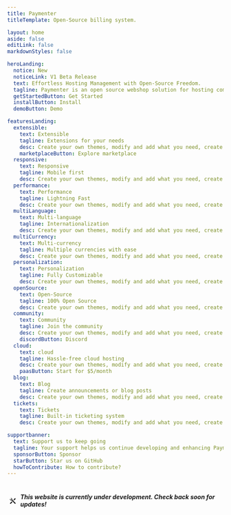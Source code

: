 ```yaml
---
title: Paymenter
titleTemplate: Open-Source billing system.

layout: home
aside: false
editLink: false
markdownStyles: false

heroLanding:
  notice: New
  noticeLink: V1 Beta Release
  text: Effortless Hosting Management with Open-Source Freedom.
  tagline: Paymenter is an open source webshop solution for hosting companies. It's developed to provide an more easy way to manage your hosting company.
  getStartedButton: Get Started
  installButton: Install
  demoButton: Demo

featuresLanding:
  extensible:
    text: Extensible
    tagline: Extensions for your needs
    desc: Create your own themes, modify and add what you need, create your custom experience for your customers.
    marketplaceButton: Explore marketplace
  responsive:
    text: Responsive
    tagline: Mobile first
    desc: Create your own themes, modify and add what you need, create your custom experience for your customers.
  performance:
    text: Performance
    tagline: Lightning Fast
    desc: Create your own themes, modify and add what you need, create your custom experience for your customers.
  multiLanguage:
    text: Multi-language
    tagline: Internationalization
    desc: Create your own themes, modify and add what you need, create your custom experience for your customers.
  multiCurrency:
    text: Multi-currency
    tagline: Multiple currencies with ease
    desc: Create your own themes, modify and add what you need, create your custom experience for your customers.
  personalization:
    text: Personalization
    tagline: Fully Customizable
    desc: Create your own themes, modify and add what you need, create your custom experience for your customers.
  openSource:
    text: Open-Source
    tagline: 100% Open Source
    desc: Create your own themes, modify and add what you need, create your custom experience for your customers.
  community:
    text: Community
    tagline: Join the community
    desc: Create your own themes, modify and add what you need, create your custom experience for your customers.
    discordButton: Discord
  cloud:
    text: cloud
    tagline: Hassle-free cloud hosting
    desc: Create your own themes, modify and add what you need, create your custom experience for your customers.
    paasButton: Start for $5/month
  blog:
    text: Blog
    tagline: Create announcements or blog posts
    desc: Create your own themes, modify and add what you need, create your custom experience for your customers.
  tickets:
    text: Tickets
    tagline: Built-in ticketing system
    desc: Create your own themes, modify and add what you need, create your custom experience for your customers.

supportbanner:
  text: Support us to keep going
  tagline: Your support helps us continue developing and enhancing Paymenter. Every contribution makes a difference!
  sponsorButton: Sponsor
  starButton: Star us on GitHub
  howToContribute: How to contribute?
---
```


<script setup>
import Hero from '@theme/components/landing/Hero.vue'
import Slider from '@theme/components/landing/Slider.vue'
import Features from '@theme/components/landing/Features.vue'
import SupportBanner from '@theme/components/landing/SupportBanner.vue'
</script>

<div class="" style="background: var(--vp-custom-block-warning-bg);display: inline-flex;align-items: center;width: 100%; justify-content: center;padding: 4px;border-radius: 8px;">
  <svg style="margin-right:8px;" width="20px" height="20px" xmlns="http://www.w3.org/2000/svg" viewBox="0 0 24 24" fill="currentColor"><path d="M5.32943 3.27158C6.56252 2.8332 7.9923 3.10749 8.97927 4.09446C9.96652 5.08171 10.2407 6.51202 9.80178 7.74535L20.6465 18.5902L18.5252 20.7115L7.67936 9.86709C6.44627 10.3055 5.01649 10.0312 4.02952 9.04421C3.04227 8.05696 2.7681 6.62665 3.20701 5.39332L5.44373 7.63C6.02952 8.21578 6.97927 8.21578 7.56505 7.63C8.15084 7.04421 8.15084 6.09446 7.56505 5.50868L5.32943 3.27158ZM15.6968 5.15512L18.8788 3.38736L20.293 4.80157L18.5252 7.98355L16.7574 8.3371L14.6361 10.4584L13.2219 9.04421L15.3432 6.92289L15.6968 5.15512ZM8.62572 12.9333L10.747 15.0546L5.79729 20.0044C5.2115 20.5902 4.26175 20.5902 3.67597 20.0044C3.12464 19.453 3.09221 18.5793 3.57867 17.99L3.67597 17.883L8.62572 12.9333Z"></path></svg>
  <h5>This website is currently under development. Check back soon for updates!
  </h5>
</div>

<div class="VPHome">
    <Hero />
    <Slider />
    <Features />
    <SupportBanner />
</div>
